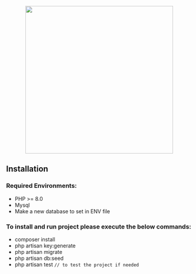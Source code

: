 <p align="center"><a href="https://laravel.com" target="_blank"><img src="https://raw.githubusercontent.com/laravel/art/master/logo-lockup/5%20SVG/2%20CMYK/1%20Full%20Color/laravel-logolockup-cmyk-red.svg" width="400"></a></p>


## Installation

### **Required Environments:**
- PHP >= 8.0
- Mysql
- Make a new database to set in ENV file

### **To install and run project please execute the below commands:**

- composer install
- php artisan key:generate
- php artisan migrate
- php artisan db:seed
- php artisan test `// to test the project if needed`
